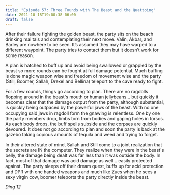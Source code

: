 ```yaml
---
title: "Episode 57: Three Tounds with The Beast and the Quattoing"
date: 2021-10-18T19:00:38-06:00
draft: false
---
```

After their failure fighting the golden beast, the party sits on the beach drinking mai tais and contemplating their next move. Valin, Akbar, and Barley are nowhere to be seen. It’s assumed they may have warped to a different waypoint. The party tries to contact them but it doesn’t work for some reason.

A plan is hatched to buff up and avoid being swallowed or grappled by the beast so more rounds can be fought at full damage potential. Much buffing is done magic weapon wise and freedom of movement wise and the party (Still, Boomer, Sallah, Drexel and Bellina)  teleport to the cave ready to fight.

For a few rounds, things go according to plan. There are no ragdolls flopping around in the beast's mouth or human jellybeans… but quickly it becomes clear that the damage output from the party, although substantial, is quickly being outpaced by the powerful jaws of the beast. With no one occupying said jaws in ragdoll form the gnawing is relentless. One by one the party members drop, limbs torn from bodies and gaping holes in torsos. As each body drops, the buff spells subside and the corpses are quickly devoured. It does not go according to plan and soon the party is back at the gazebo taking copious amounts of tequila and weed and trying to forget.

In their altered state of mind, Sallah and Still come to a joint realization that the secrets are IN the computer. They realize when they were in the beast's belly, the damage being dealt was far less than it was outside the body. In fact, most of that damage was acid damage as well… easily protected against. The party sleeps off their dream quest, buffs up for acid protection and DPR with one handed weapons and much like Zues when he sees a sexy virgin cow, boomer teleports the party directly inside the beast.

_Ding 12_
